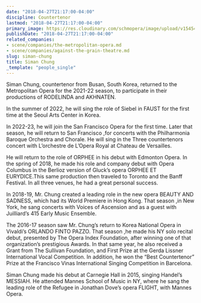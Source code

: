 ```yaml
---
date: "2018-04-27T21:17:00-04:00"
discipline: Countertenor
lastmod: "2018-04-27T21:17:00-04:00"
primary_image: https://res.cloudinary.com/schmopera/image/upload/v1545409169/media/webhook-uploads/1524878208788/chung_headshot_Hi-Res.jpg.jpg
publishDate: "2018-04-27T21:17:00-04:00"
related_companies:
- scene/companies/the-metropolitan-opera.md
- scene/companies/against-the-grain-theatre.md
slug: siman-chung
title: Siman Chung
_template: "people_single"
---
```

Siman Chung, countertenor from Busan, South Korea, returned to the Metropolitan Opera for the 2021-22 season, to participate in their productions of RODELINDA and AKHNATEN.

In the summer of 2022, he will sing the role of Siebel in FAUST for the first time at the Seoul Arts Center in Korea.

In 2022-23, he will join the San Francisco Opera for the first time. Later that season, he will return to San Francisco ,for concerts with the Philharmonia Baroque Orchestra and Chorale. He will sing in the Three countertenors concert with L’orchestre de L’Opera Royal at Chateau de Versailles.

He will return to the role of ORPHEE in his debut with Edmonton Opera. In the spring of 2018, he made his role and company debut with Opera Columbus in the Berlioz version of Gluck’s opera ORPHEE ET EURYDICE.This same production then traveled to Toronto and the Banff Festival. In all three venues, he had a great personal success.

In 2018-19, Mr. Chung created a leading role in the new opera BEAUTY AND SADNESS, which had its World Premiere in Hong Kong. That season ,in New York, he sang concerts with Voices of Ascension and as a guest with Juilliard’s 415 Early Music Ensemble.

The 2016-17 season saw Mr. Chung’s return to Korea National Opera in Vivaldi’s ORLANDO FINTO PAZZO. That season ,he made his NY solo recital debut, presented by The Opera Index Foundation, after winning one of that organization’s prestigious Awards. In that same year, he also received a Grant from The Sullivan Foundation, and First Prize at the Gerda Lissner International Vocal Competition. In addition, he won the “Best Countertenor” Prize at the Francisco Vinas International Singing Competition in Barcelona.

Siman Chung made his debut at Carnegie Hall in 2015, singing Handel’s MESSIAH. He attended Mannes School of Music in NY, where he sang the leading role of the Refugee in Jonathan Dove’s opera FLIGHT, with Mannes Opera.